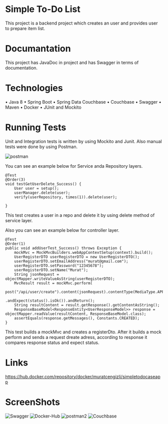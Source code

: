 # Simple To-Do List 
This project is a backend project which creates an user and provides user to prepare item list.

# Documantation
This project has JavaDoc in project and has Swagger in terms of documentation. 

# Technologies
• Java 8 
• Spring Boot 
• Spring Data Couchbase 
• Couchbase 
• Swagger 
• Maven 
• Docker 
• JUnit and Mockito 

# Running Tests
Unit and Integration tests is written  by using Mockito and Junit.
Also manual tests were done by using Postman.

![postman](https://github.com/muratcengizli/simpletodocase/assets/72807094/6c8a960d-cf6b-4bed-9dd1-928a41463c52)

You can see an example below for Service anda Repository layers. 

    @Test
    @Order(3)
    void testGetUserDelete_Success() {
        User user = setup();
        userManager.delete(user);
        verify(userRepository, times(1)).delete(user);

    }
This test creates a user in a repo and delete it by using delete method of service layer.

Also you can see an example below for controller layer. 

    @Test
    @Order(1)
    public void addUserTest_Success() throws Exception {
        mockMvc = MockMvcBuilders.webAppContextSetup(context).build();
        UserRegisterDTO userRegisterDTO = new UserRegisterDTO();
        userRegisterDTO.setEmailAddress("murat@gmail.com");
        userRegisterDTO.setPassword("12345678");
        userRegisterDTO.setName("Murat");
        String jsonRequest = objectMapper.writeValueAsString(userRegisterDTO);
        MvcResult result = mockMvc.perform(
                                    post("/api/user/create").content(jsonRequest).contentType(MediaType.APPLICATION_JSON_VALUE))
                                    .andExpect(status().isOk()).andReturn();
        String resultContent = result.getResponse().getContentAsString();
        ResponseBaseModel<ResponseEntity<UserResponseModel>> response = objectMapper.readValue(resultContent, ResponseBaseModel.class);
        assertEquals(response.getMessages(), Constants.CREATED);
    }
    
This test builds a mockMvc and creates a registerDto. After it builds a mock perform and sends a request dreate adress, 
according to response it compares response status and expect status.

# Links
https://hub.docker.com/repository/docker/muratcengizli/simpletodocaseapp

# ScreenShots
![Swagger](https://github.com/muratcengizli/simpletodocase/assets/72807094/395f9487-2521-40f6-85b8-af74e7d3467e)
![Docker-Hub](https://github.com/muratcengizli/simpletodocase/assets/72807094/88684e1b-db5c-4c0e-b811-d8d5341d7ec0)
![postman2](https://github.com/muratcengizli/simpletodocase/assets/72807094/ca451260-0744-4ec9-9dd4-28b8537ebf0f)
![Couchbase](https://github.com/muratcengizli/simpletodocase/assets/72807094/6817b1ef-7869-4ae9-b8b5-fcf248308b70)

